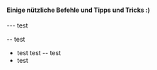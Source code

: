 #### Einige nützliche Befehle und Tipps und Tricks :)

--- test

-- test

- test
test
-- test
- test
